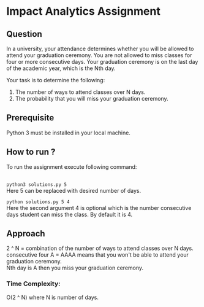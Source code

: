 <h1>Impact Analytics Assignment</h1>
<h2>Question</h2>
In a university, your attendance determines whether you will be allowed to attend your graduation ceremony. You are not allowed to miss classes for four or more consecutive days. Your graduation ceremony is on the last day of the academic year, which is the Nth day.</br>

Your task is to determine the following:
<ol>
<li>The number of ways to attend classes over N days.</li>
<li>The probability that you will miss your graduation ceremony.</li>
</ol>
<h2>Prerequisite</h2>
Python 3 must be installed in your local machine.

<h2>How to run ?</h2>
To run the assignment execute following command:</br></br>

```python3 solutions.py 5 ```</br>
Here 5 can be replaced with desired number of days.

```python solutions.py 5 4 ```</br>
Here the second argument 4 is optional which is the number consecutive days student can miss the class. By default it is 4.


<h2>Approach</h2>
2 ^ N = combination of the number of ways to attend classes over N days.</br>
consecutive four A = AAAA means that you won't be able to attend your graduation ceremony.</br>
Nth day is A then you miss your graduation ceremony.

<h3>Time Complexity:</h3> O(2 ^ N) where N is number of days.
